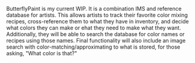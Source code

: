 ButterflyPaint is my current WIP.  It is a combination IMS and reference database for artists.  This allows artists to track their favorite color mixing recipes, cross-reference them to what they have in inventory, and decide what colors they can make or ehat they need to make what they want.  Additionally, they will be able to search the database for color names or recipes using those names.  Final functionality will also include an image search with color-matching/approximating to what is stored, for those asking, "What color is that?"
